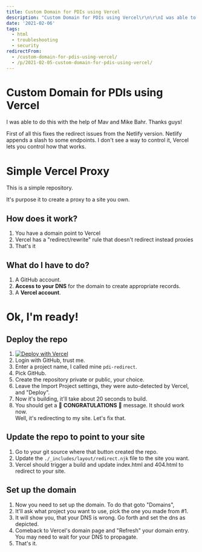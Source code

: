 ```yaml
---
title: Custom Domain for PDIs using Vercel
description: "Custom Domain for PDIs using Vercel\r\n\r\nI was able to do this with the help of Mav and Mike Bahr. Thanks guys!\r\n\r\nFirst of all this fixes the redirect issues ..."
date: '2021-02-06'
tags:
  - html
  - troubleshooting
  - security
redirectFrom:
  - /custom-domain-for-pdis-using-vercel/
  - /p/2021-02-05-custom-domain-for-pdis-using-vercel/
---
```


# Custom Domain for PDIs using Vercel

I was able to do this with the help of Mav and Mike Bahr. Thanks guys!

First of all this fixes the redirect issues from the Netlify version. Netlify appends a slash to some endpoints. I don't see a way to control it, Vercel lets you control how that works.

# Simple Vercel Proxy

This is a simple repository.

It's purpose it to create a proxy to a site you own.

## How does it work?

1. You have a domain point to Vercel
2. Vercel has a "redirect/rewrite" rule that doesn't redirect instead proxies
3. That's it

## What do I have to do?

1. A GitHub account.
2. **Access to your DNS** for the domain to create appropriate records.
3. A **Vercel account**.

# Ok, I'm ready!

## Deploy the repo

1. [![Deploy with Vercel](https://vercel.com/button)](https://vercel.com/new/git/external?repository-url=https%3A%2F%2Fgithub.com%2Fjacebenson%2Fdev)
2. Login with GitHub, trust me.
3. Enter a project name, I called mine `pdi-redirect`.
4. Pick GitHub.
5. Create the repository private or public, your choice.
6. Leave the Import Project settings, they were auto-detected by Vercel, and "Deploy".
7. Now it's building, it'll take about 20 seconds to build.
8. You should get a 🎉 **CONGRATULATIONS** 🎉 message. It should work now.\
   Well, it's redirecting to my site. Let's fix that.

## Update the repo to point to your site

1. Go to your git source where that button created the repo.
2. Update the `./_includes/layout/redirect.njk` file to the site you want.
3. Vercel should trigger a build and update index.html and 404.html to redirect to your site.

## Set up the domain

1. Now you need to set up the domain. To do that goto "Domains",
2. It'll ask what project you want to use, pick the one you made from #1.
3. It will show you, that your DNS is wrong. Go forth and set the dns as depicted.
4. Comeback to Vercel's domain page and "Refresh" your domain entry. You may need to wait for your DNS to propagate.
5. That's it.